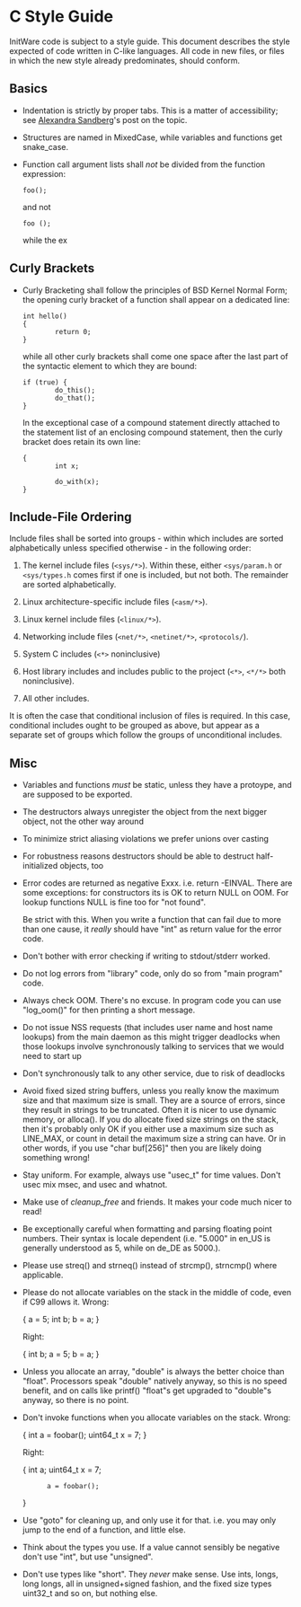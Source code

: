 # C Style Guide

InitWare code is subject to a style guide. This document describes the style
expected of code written in C-like languages.
All code in new files, or files in which the new style already predominates,
should conform.

## Basics

- Indentation is strictly by proper tabs. This is a matter of accessibility; see
	[Alexandra Sandberg](https://alexandersandberg.com/tabs-for-accessibility/)'s
	post on the topic.
- Structures are named in MixedCase, while variables and functions get
  snake_case.
- Function call argument lists shall *not* be divided from the function
  expression:

      foo();

  and not

      foo ();

  while the ex

## Curly Brackets

- Curly Bracketing shall follow the principles of BSD Kernel Normal Form;
  the opening curly bracket of a function shall appear on a dedicated line:
  
      int hello()
      {
              return 0;
      }
  
  while all other curly brackets shall come one space after the last part of the
  syntactic element to which they are bound:

      if (true) {
              do_this();
              do_that();
      }

  In the exceptional case of a compound statement directly attached to the
  statement list of an enclosing compound statement, then the curly bracket does
  retain its own line:

      {
              int x;

              do_with(x);
      }

## Include-File Ordering

Include files shall be sorted into groups - within which includes are sorted
alphabetically unless specified otherwise - in the following order:

1. The kernel include files (`<sys/*>`). Within these, either
  `<sys/param.h` or `<sys/types.h` comes first if one is included, but not both.
  The remainder are sorted alphabetically.

2. Linux architecture-specific include files (`<asm/*>`).

3. Linux kernel include files (`<linux/*>`).

4. Networking include files (`<net/*>`, `<netinet/*>`, `<protocols/`).

5. System C includes (`<*>` noninclusive)

6. Host library includes and includes public to the project (`<*>`, `<*/*>` both
  noninclusive).

7. All other includes.

It is often the case that conditional inclusion of files is required. In this
case, conditional includes ought to be grouped as above, but appear as a
separate set of groups which follow the groups of unconditional includes.

## Misc

- Variables and functions *must* be static, unless they have a
  protoype, and are supposed to be exported.


- The destructors always unregister the object from the next bigger
  object, not the other way around

- To minimize strict aliasing violations we prefer unions over casting

- For robustness reasons destructors should be able to destruct
  half-initialized objects, too

- Error codes are returned as negative Exxx. i.e. return -EINVAL. There
  are some exceptions: for constructors its is OK to return NULL on
  OOM. For lookup functions NULL is fine too for "not found".

  Be strict with this. When you write a function that can fail due to
  more than one cause, it *really* should have "int" as return value
  for the error code.

- Don't bother with error checking if writing to stdout/stderr worked.

- Do not log errors from "library" code, only do so from "main
  program" code.

- Always check OOM. There's no excuse. In program code you can use
  "log_oom()" for then printing a short message.

- Do not issue NSS requests (that includes user name and host name
  lookups) from the main daemon as this might trigger deadlocks when
  those lookups involve synchronously talking to services that we
  would need to start up

- Don't synchronously talk to any other service, due to risk of
  deadlocks

- Avoid fixed sized string buffers, unless you really know the maximum
  size and that maximum size is small. They are a source of errors,
  since they result in strings to be truncated. Often it is nicer to
  use dynamic memory, or alloca(). If you do allocate fixed size
  strings on the stack, then it's probably only OK if you either use a
  maximum size such as LINE_MAX, or count in detail the maximum size a
  string can have. Or in other words, if you use "char buf[256]" then
  you are likely doing something wrong!

- Stay uniform. For example, always use "usec_t" for time
  values. Don't usec mix msec, and usec and whatnot.

- Make use of _cleanup_free_ and friends. It makes your code much
  nicer to read!

- Be exceptionally careful when formatting and parsing floating point
  numbers. Their syntax is locale dependent (i.e. "5.000" in en_US is
  generally understood as 5, while on de_DE as 5000.).

- Please use streq() and strneq() instead of strcmp(), strncmp() where applicable.

- Please do not allocate variables on the stack in the middle of code,
  even if C99 allows it. Wrong:

    {
            a = 5;
            int b;
            b = a;
    }

  Right:

    {
            int b;
            a = 5;
            b = a;
    }


- Unless you allocate an array, "double" is always the better choice
  than "float". Processors speak "double" natively anyway, so this is
  no speed benefit, and on calls like printf() "float"s get upgraded
  to "double"s anyway, so there is no point.

- Don't invoke functions when you allocate variables on the stack. Wrong:

    {
            int a = foobar();
            uint64_t x = 7;
    }

  Right:

    {
            int a;
            uint64_t x = 7;

            a = foobar();
    }

- Use "goto" for cleaning up, and only use it for that. i.e. you may
  only jump to the end of a function, and little else.

- Think about the types you use. If a value cannot sensibly be
  negative don't use "int", but use "unsigned".

- Don't use types like "short". They *never* make sense. Use ints,
  longs, long longs, all in unsigned+signed fashion, and the fixed
  size types uint32_t and so on, but nothing else.
